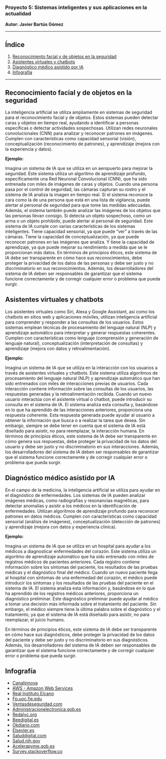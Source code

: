 ### Proyecto 5: Sistemas inteligentes y sus aplicaciones en la actualidad

**Autor: Javier Bartús Gómez**

---

## Índice

1. [Reconocimiento facial y de objetos en la seguridad](#reconocimiento-facial-y-de-objetos-en-la-seguridad)
2. [Asistentes virtuales y chatbots](#asistentes-virtuales-y-chatbots)
3. [Diagnóstico médico asistido por IA](#diagnóstico-médico-asistido-por-ia)
4. [Infografía](#infografía)

---

## Reconocimiento facial y de objetos en la seguridad

La inteligencia artificial se utiliza ampliamente en sistemas de seguridad para el reconocimiento facial y de objetos. Estos sistemas pueden detectar caras y objetos en tiempo real, ayudando a identificar a personas específicas o detectar actividades sospechosas. Utilizan redes neuronales convolucionales (CNN) para analizar y reconocer patrones en imágenes. Cumplen con características como capacidad sensorial (visión), conceptualización (reconocimiento de patrones), y aprendizaje (mejora con la experiencia y datos).

**Ejemplo:**

Imagina un sistema de IA que se utiliza en un aeropuerto para mejorar la seguridad. Este sistema utiliza un algoritmo de aprendizaje profundo, específicamente una Red Neuronal Convolucional (CNN), que ha sido entrenada con miles de imágenes de caras y objetos.
Cuando una persona pasa por el control de seguridad, las cámaras capturan su rostro y el sistema de IA analiza la imagen en tiempo real. Si el sistema reconoce la cara como la de una persona que está en una lista de vigilancia, puede alertar al personal de seguridad para que tome las medidas adecuadas.
Además, el sistema también puede analizar las imágenes de los objetos que las personas llevan consigo. Si detecta un objeto sospechoso, como un arma o un objeto prohibido, puede alertar al personal de seguridad.
Este sistema de IA cumple con varias características de los sistemas inteligentes. Tiene capacidad sensorial, ya que puede “ver” a través de las cámaras. Tiene la capacidad de conceptualización, ya que puede reconocer patrones en las imágenes que analiza. Y tiene la capacidad de aprendizaje, ya que puede mejorar su rendimiento a medida que se le proporcionan más datos.
En términos de principios éticos, este sistema de IA debe ser transparente en cómo hace sus reconocimientos, debe proteger la privacidad de los datos de las personas y debe ser justo y no discriminatorio en sus reconocimientos. Además, los desarrolladores del sistema de IA deben ser responsables de garantizar que el sistema funcione correctamente y de corregir cualquier error o problema que pueda surgir.


## Asistentes virtuales y chatbots

Los asistentes virtuales como Siri, Alexa y Google Assistant, así como los chatbots en sitios web y aplicaciones móviles, utilizan inteligencia artificial para comprender y responder a las consultas de los usuarios. Estos sistemas emplean técnicas de procesamiento del lenguaje natural (NLP) y aprendizaje automático para interpretar y generar respuestas coherentes. Cumplen con características como lenguaje (comprensión y generación de lenguaje natural), conceptualización (interpretación de consultas) y aprendizaje (mejora con datos y retroalimentación).

**Ejemplo:**

Imagina un sistema de IA que se utiliza en la interacción con los usuarios a través de asistentes virtuales y chatbots. Este sistema utiliza algoritmos de procesamiento del lenguaje natural (NLP) y aprendizaje automático que han sido entrenados con miles de interacciones previas de usuarios. Cada interacción contiene información sobre las consultas de los usuarios, las respuestas generadas y la retroalimentación recibida.
Cuando un nuevo usuario interactúa con el asistente virtual o chatbot, puede introducir su consulta en el sistema de IA. El sistema analiza esta consulta y, basándose en lo que ha aprendido de las interacciones anteriores, proporciona una respuesta coherente.
Esta respuesta generada puede ayudar al usuario a obtener la información que busca o a realizar la tarea que desea. Sin embargo, siempre se debe tener en cuenta que el sistema de IA está diseñado para asistir, no para reemplazar, la interacción humana.
En términos de principios éticos, este sistema de IA debe ser transparente en cómo genera sus respuestas, debe proteger la privacidad de los datos del usuario y debe ser justo y no discriminatorio en sus interacciones. Además, los desarrolladores del sistema de IA deben ser responsables de garantizar que el sistema funcione correctamente y de corregir cualquier error o problema que pueda surgir.

## Diagnóstico médico asistido por IA

En el campo de la medicina, la inteligencia artificial se utiliza para ayudar en el diagnóstico de enfermedades. Los sistemas de IA pueden analizar imágenes médicas, como radiografías y resonancias magnéticas, para detectar anomalías y asistir a los médicos en la identificación de enfermedades. Utilizan algoritmos de aprendizaje profundo para reconocer patrones en datos médicos. Cumplen con características como capacidad sensorial (análisis de imágenes), conceptualización (detección de patrones) y aprendizaje (mejora con datos y experiencia clínica).

**Ejemplo:**

Imagina un sistema de IA que se utiliza en un hospital para ayudar a los médicos a diagnosticar enfermedades del corazón. Este sistema utiliza un algoritmo de aprendizaje automático que ha sido entrenado con miles de registros médicos de pacientes anteriores. Cada registro contiene información sobre los síntomas del paciente, los resultados de las pruebas médicas y el diagnóstico final del médico. Cuando un nuevo paciente llega al hospital con síntomas de una enfermedad del corazón, el médico puede introducir los síntomas y los resultados de las pruebas del paciente en el sistema de IA. El sistema analiza esta información y, basándose en lo que ha aprendido de los registros médicos anteriores, proporciona un diagnóstico preliminar. Este diagnóstico preliminar puede ayudar al médico a tomar una decisión más informada sobre el tratamiento del paciente. Sin embargo, el médico siempre tiene la última palabra sobre el diagnóstico y el tratamiento, ya que el sistema de IA está diseñado para asistir, no para reemplazar, el juicio humano.

En términos de principios éticos, este sistema de IA debe ser transparente en cómo hace sus diagnósticos, debe proteger la privacidad de los datos del paciente y debe ser justo y no discriminatorio en sus diagnósticos. Además, los desarrolladores del sistema de IA deben ser responsables de garantizar que el sistema funcione correctamente y de corregir cualquier error o problema que pueda surgir.


## Infografía

- [Canalinnova](https://canalinnova.com/inteligencia-artificial-en-la-seguridad-proteccion-vigilancia-y-prevencion/)
- [AWS - Amazon Web Services](https://aws.amazon.com/es/rekognition/the-facts-on-facial-recognition-with-artificial-intelligence/)
- [Real Instituto Elcano](https://media.realinstitutoelcano.org/wp-content/uploads/2021/10/ari128-2020-ayerbe-ciberseguridad-y-su-relacion-con-inteligencia-artificial.pdf)
- [Fp.uoc.fje.edu](https://fp.uoc.fje.edu/blog/tecnologias-de-reconocimiento-facial-un-reto-etico-y-de-seguridad/)
- [Ventasdeseguridad.com](https://www.ventasdeseguridad.com/2022061422146/articulos/analisis-tecnologico/reconocimiento-facial-y-la-inteligencia-artificial-en-videovigilancia.html)
- [Administracionelectronica.gob.es](https://administracionelectronica.gob.es/pae_Home/pae_Actualidad/pae_Noticias/Anio2022/Agosto/Noticia-2022-08-17-Chatbots-o-asistentes-virtuales-en-las-AAPP-para-democratizar-el-uso-de-datos-abiertos.html)
- [Redalyc.org](https://www.redalyc.org/journal/5122/512275401001/)
- [Beedigital.es](https://www.beedigital.es/inteligencia-artificial/chatbots-de-inteligencia-artificial/)
- [Okdiario.com](https://www.elsevier.es/es-revista-atencion-primaria-27-avance-resumen-la-inteligencia-artificial-sus-aplicaciones-S0212656720301451)
- [Elsevier.es](https://www.elsevier.es/es-revista-revista-medica-clinica-las-condes-202-articulo-inteligencia-artificial-al-servicio-salud-S0716864023000032)
- [Saluddigital.com](https://saluddigital.com/es/noticias/el-papel-de-la-ia-en-el-diagnostico-de-enfermedades/)
- [Salud.nih.gov](https://salud.nih.gov/recursos-de-salud/nih-noticias-de-salud/la-inteligencia-artificial-y-su-salud)
- [Acelerapyme.gob.es](https://www.acelerapyme.gob.es/novedades/pildora/la-inteligencia-artificial-ia-y-la-mejora-de-diagnosticos-y-tratamientos-en-el)
- [Survey.stackoverflow.co](https://survey.stackoverflow.co)

